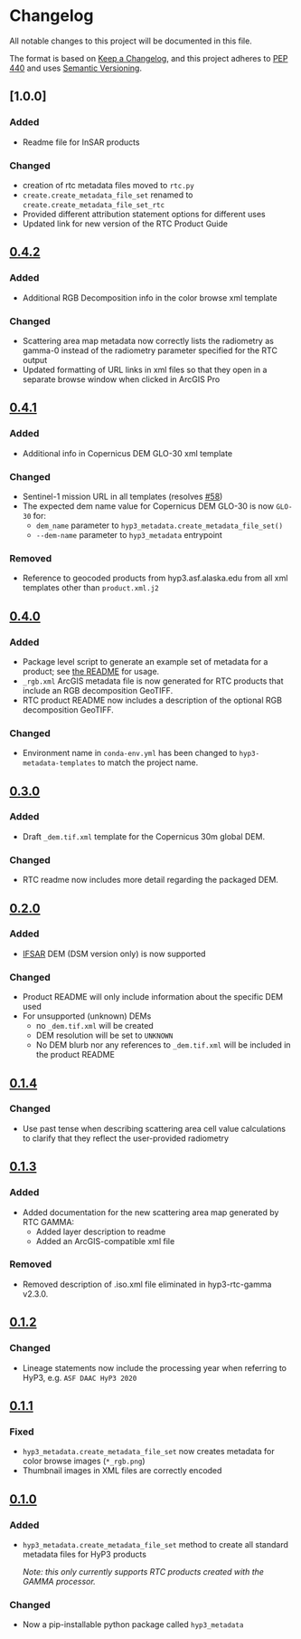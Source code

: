 # Changelog

All notable changes to this project will be documented in this file.

The format is based on [Keep a Changelog](https://keepachangelog.com/en/1.0.0/),
and this project adheres to [PEP 440](https://www.python.org/dev/peps/pep-0440/) 
and uses [Semantic Versioning](https://semver.org/spec/v2.0.0.html).

## [1.0.0]
### Added
* Readme file for InSAR products

### Changed
* creation of rtc metadata files moved to `rtc.py`
* `create.create_metadata_file_set` renamed to `create.create_metadata_file_set_rtc`
* Provided different attribution statement options for different uses
* Updated link for new version of the RTC Product Guide 

## [0.4.2](https://github.com/ASFHyP3/hyp3-metadata-templates/compare/v0.4.1...v0.4.2)

### Added
* Additional RGB Decomposition info in the color browse xml template

### Changed
* Scattering area map metadata now correctly lists the radiometry as gamma-0 instead of the radiometry parameter
  specified for the RTC output
* Updated formatting of URL links in xml files so that they open in a separate browse window when clicked in ArcGIS Pro

## [0.4.1](https://github.com/ASFHyP3/hyp3-metadata-templates/compare/v0.4.0...v0.4.1)

### Added
* Additional info in Copernicus DEM GLO-30 xml template

### Changed
* Sentinel-1 mission URL in all templates (resolves [#58](https://github.com/ASFHyP3/hyp3-metadata-templates/issues/58))
* The expected dem name value for Copernicus DEM GLO-30 is now `GLO-30` for:
  * `dem_name` parameter to `hyp3_metadata.create_metadata_file_set()`
  * `--dem-name` parameter to `hyp3_metadata` entrypoint

### Removed
* Reference to geocoded products from hyp3.asf.alaska.edu from all xml templates other than `product.xml.j2`

## [0.4.0](https://github.com/ASFHyP3/hyp3-metadata-templates/compare/v0.3.0...v0.4.0)

### Added
* Package level script to generate an example set of metadata for a product;
  see [the README](README.md) for usage.
* `_rgb.xml` ArcGIS metadata file is now generated for RTC products that include an RGB decomposition GeoTIFF.
* RTC product README now includes a description of the optional RGB decomposition GeoTIFF.

### Changed
* Environment name in `conda-env.yml` has been changed to `hyp3-metadata-templates` to match the project name.

## [0.3.0](https://github.com/ASFHyP3/hyp3-metadata-templates/compare/v0.2.0...v0.3.0)

### Added
* Draft `_dem.tif.xml` template for the Copernicus 30m global DEM.

### Changed
* RTC readme now includes more detail regarding the packaged DEM.

## [0.2.0](https://github.com/ASFHyP3/hyp3-metadata-templates/compare/v0.1.4...v0.2.0)

### Added
* [IFSAR](https://www.usgs.gov/centers/eros/science/usgs-eros-archive-digital-elevation-interferometric-synthetic-aperture-radar)
  DEM (DSM version only) is now supported

### Changed
* Product README will only include information about the specific DEM used
* For unsupported (unknown) DEMs
  * no `_dem.tif.xml` will be created
  * DEM resolution will be set to `UNKNOWN`
  * No DEM blurb nor any references to `_dem.tif.xml` will be included in the product README

## [0.1.4](https://github.com/ASFHyP3/hyp3-metadata-templates/compare/v0.1.3...v0.1.4)

### Changed
* Use past tense when describing scattering area cell value calculations to clarify that they reflect the
  user-provided radiometry

## [0.1.3](https://github.com/ASFHyP3/hyp3-metadata-templates/compare/v0.1.2...v0.1.3)

### Added
* Added documentation for the new scattering area map generated by RTC GAMMA:
  * Added layer description to readme
  * Added an ArcGIS-compatible xml file

### Removed
* Removed description of .iso.xml file eliminated in hyp3-rtc-gamma v2.3.0.

## [0.1.2](https://github.com/ASFHyP3/hyp3-metadata-templates/compare/v0.1.1...v0.1.2)

### Changed
- Lineage statements now include the processing year when referring to HyP3, e.g. `ASF DAAC HyP3 2020`

## [0.1.1](https://github.com/ASFHyP3/hyp3-metadata-templates/compare/v0.1.0...v0.1.1)

### Fixed
* `hyp3_metadata.create_metadata_file_set` now creates metadata for color browse images (`*_rgb.png`)
* Thumbnail images in XML files are correctly encoded

## [0.1.0](https://github.com/ASFHyP3/hyp3-metadata-templates/compare/v0.0.0...v0.1.0)

### Added
* `hyp3_metadata.create_metadata_file_set` method to create all standard metadata files for HyP3 products
  
  *Note: this only currently supports RTC products created with the GAMMA processor.*

### Changed
* Now a pip-installable python package called `hyp3_metadata`

